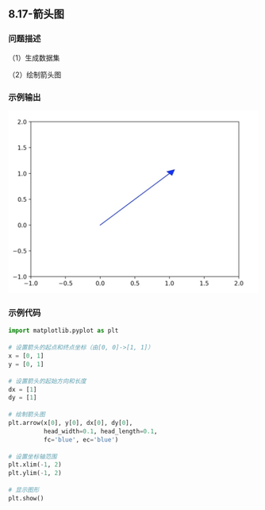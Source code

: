 ## 8.17-箭头图

### 问题描述

（1）生成数据集

（2）绘制箭头图

### 示例输出

<img src="https://github.com/jm199504/Python-Exercises/blob/master/8-%E7%BB%98%E5%88%B6%E5%9B%BE%E8%A1%A8%EF%BC%88matplotlib%EF%BC%89/8.17-%E7%AE%AD%E5%A4%B4%E5%9B%BE/Figure_1.jpg?raw=true" style="zoom:80%;" />

### 示例代码

```python
import matplotlib.pyplot as plt

# 设置箭头的起点和终点坐标（由[0, 0]->[1, 1]）
x = [0, 1]
y = [0, 1]

# 设置箭头的起始方向和长度
dx = [1]
dy = [1]

# 绘制箭头图
plt.arrow(x[0], y[0], dx[0], dy[0],
          head_width=0.1, head_length=0.1,
          fc='blue', ec='blue')

# 设置坐标轴范围
plt.xlim(-1, 2)
plt.ylim(-1, 2)

# 显示图形
plt.show()
```